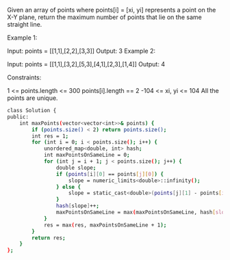  
Given an array of points where points[i] = [xi, yi] represents a point on the X-Y plane, return the maximum number of points that lie on the same straight line.

 

Example 1:


Input: points = [[1,1],[2,2],[3,3]]
Output: 3
Example 2:


Input: points = [[1,1],[3,2],[5,3],[4,1],[2,3],[1,4]]
Output: 4
 

Constraints:

1 <= points.length <= 300
points[i].length == 2
-104 <= xi, yi <= 104
All the points are unique.




```bash
class Solution {
public:
    int maxPoints(vector<vector<int>>& points) {
        if (points.size() < 2) return points.size();
        int res = 1; 
        for (int i = 0; i < points.size(); i++) {
            unordered_map<double, int> hash;
            int maxPointsOnSameLine = 0;
            for (int j = i + 1; j < points.size(); j++) {
                double slope;
                if (points[i][0] == points[j][0]) {
                    slope = numeric_limits<double>::infinity();
                } else {
                    slope = static_cast<double>(points[j][1] - points[i][1]) / (points[j][0] - points[i][0]);
                }
                hash[slope]++;
                maxPointsOnSameLine = max(maxPointsOnSameLine, hash[slope]);
            }
            res = max(res, maxPointsOnSameLine + 1);
        }
        return res;
    }
};
